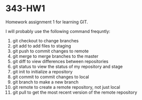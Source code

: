 # 343-HW1
Homework assignment 1 for learning GIT. 


I will probably use the following command frequntly:

  1. git checkout to change branches
  2. git add to add files to staging
  3. git push to commit changes to remote
  4. git merge to merge branches to the master
  5. git diff to view differences between repositories
  6. git status to view the status of my repository and stage
  7. git init to initialize a repository
  8. git commit to commit changes to local
  9. git branch to make a new branch
  10. git remote to create a remote repository, not just local
  11. git pull to get the most recent version of the remote repository
